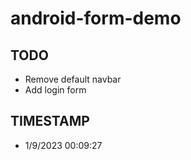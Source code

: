 # android-form-demo

## TODO

- Remove default navbar
- Add login form


## TIMESTAMP

- 1/9/2023 00:09:27

